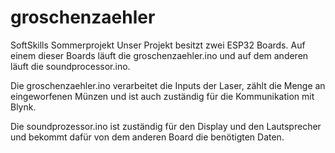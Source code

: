 # groschenzaehler
SoftSkills Sommerprojekt
Unser Projekt besitzt zwei ESP32 Boards. Auf einem dieser Boards läuft die groschenzaehler.ino und auf dem anderen läuft die soundprocessor.ino.

Die groschenzaehler.ino verarbeitet die Inputs der Laser, zählt die Menge an eingeworfenen Münzen und ist auch zuständig für die Kommunikation mit Blynk.

Die soundprozessor.ino ist zuständig für den Display und den Lautsprecher und bekommt dafür von dem anderen Board die benötigten Daten.